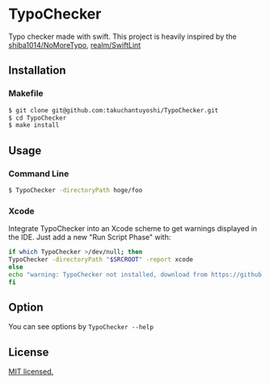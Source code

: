 # TypoChecker

Typo checker made with swift.
This project is heavily inspired by the [shiba1014/NoMoreTypo](https://github.com/shiba1014/NoMoreTypo), [realm/SwiftLint](https://github.com/realm/SwiftLint)

## Installation
### Makefile
```sh
$ git clone git@github.com:takuchantuyoshi/TypoChecker.git
$ cd TypoChecker
$ make install
```
## Usage
### Command Line
```sh
$ TypoChecker -directoryPath hoge/foo
```
### Xcode
Integrate TypoChecker into an Xcode scheme to get warnings displayed in the IDE. Just add a new "Run Script Phase" with:
```sh
if which TypoChecker >/dev/null; then
TypoChecker -directoryPath "$SRCROOT" -report xcode
else
echo "warning: TypoChecker not installed, download from https://github.com/takuchantuyoshi/TypoChecker"
fi
```
## Option
You can see options by `TypoChecker --help`

## License
[MIT licensed.](https://github.com/takuchantuyoshi/TypoChecker/blob/master/LICENSE)
